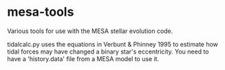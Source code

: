 # mesa-tools
Various tools for use with the MESA stellar evolution code.

tidalcalc.py uses the equations in Verbunt & Phinney 1995 to estimate how tidal forces may have changed a binary star's eccentricity. You need to have a 'history.data' file from a MESA model to use it.
